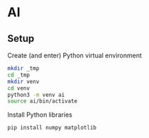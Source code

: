 # AI

## Setup

Create (and enter) Python virtual environment

```bash
mkdir _tmp
cd _tmp
mkdir venv
cd venv
python3 -m venv ai
source ai/bin/activate
```

Install Python libraries

```bash
pip install numpy matplotlib
```
